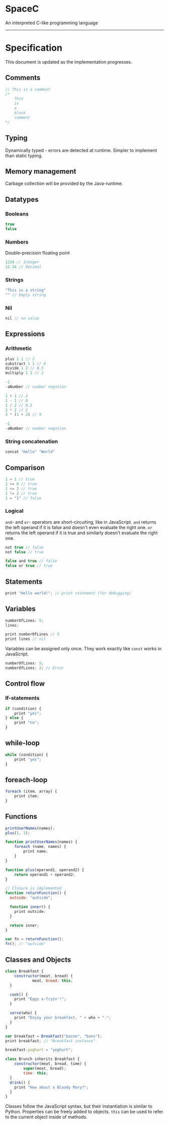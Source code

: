 # SpaceC
An interpreted C-like programming language

***

# Specification

This document is updated as the implementation progresses.

## Comments

```jsx
// This is a comment
/*
	This 
	is
	a
	block
	comment
*/
```

## Typing

Dynamically typed - errors are detected at runtime. Simpler to implement than static typing.

## Memory management

Carbage collection will be provided by the Java-runtime.

## Datatypes

### Booleans

```jsx
true
false
```

### Numbers

Double-precision floating point

```jsx
1234 // Integer
12.34 // Decimal
```

### Strings

```jsx
"This is a string"
"" // Empty string
```

### Nil

```jsx
nil // no value
```

## Expressions

### Arithmetic

```jsx
plus 1 1 // 2
substract 1 1 // 0
divide 1 2 // 0.5
multiply 1 2 // 2

-1
-aNumber // number negation
```

```jsx
1 + 1 // 2
1 - 1 // 0
1 / 2 // 0.5
1 * 2 // 2
3 * (1 + 2) // 9

-1
-aNumber // number negation
```

### String concatenation

```jsx
concat "Hello" "World"
```

## Comparison

```jsx
1 = 1 // true
1 >= 0 // true
1 <= 2 // true
1 != 2 // true
1 = "1" // false
```

### Logical

`and`- and `or`- operators are short-circuiting, like in JavaScript. `and` returns the left operand if it is false and doesn't even evaluate the right one. `or` returns the left operand if it is true and similarly doesn't evaluate the right one.

```jsx
not true // false
not false // true

false and true // false
false or true // true
```

## Statements

```jsx
print "Hello world!"; // print statement (for debugging)
```

## Variables

```jsx
numberOfLines: 5;
lines;

print numberOfLines // 5
print lines // nil
```

Variables can be assigned only once. They work exactly like `const` works in JavaScript.

```jsx
numberOfLines: 5;
numberOfLines: 2; // Error
```

## Control flow

### If-statements

```jsx
if (condition) {
	print "yes";
} else {
	print "no";
}
```

## while-loop

```jsx
while (condition) {
	print "yes";
}
```

## foreach-loop

```jsx
foreach (item, array) {
	print item;
}
```

## Functions

```jsx
printUserNames(names);
plus(1, 1);

function printUserNames(names) {
	foreach (name, names) {
		print name;
	}
}

function plus(operand1, operand2) {
	return operand1 + operand2;
}

// Closure is implemented
function returnFunction() {
  outside: "outside";

  function inner() {
    print outside;
  }

  return inner;
}

var fn = returnFunction();
fn(); // "outside"
```

## Classes and Objects

```jsx
class Breakfast {
	constructor(meat, bread) {
			meat, bread: this;
  }

  cook() {
    print "Eggs a-fryin'!";
  }

  serve(who) {
    print "Enjoy your breakfast, " + who + ".";
  }
}

var breakfast = Breakfast("bacon", "buns");
print breakfast; // "Breakfast instance".

breakfast.yoghurt = "yoghurt";

class Brunch inherits Breakfast {
	constructor(meat, bread, time) {
		super(meat, bread);
		time: this;
  }
  drink() {
    print "How about a Bloody Mary?";
  }
}
```

Classes follow the JavaScript syntax, but their instantiation is similar to Python. Properties can be freely added to objects. `this` can be used to refer to the current object inside of methods.
